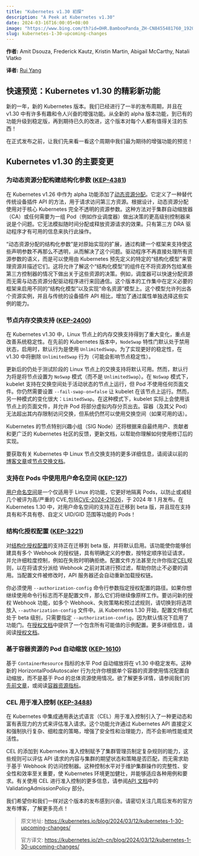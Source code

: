 ```yaml
---
title: "Kubernetes v1.30 初探"
description: "A Peek at Kubernetes v1.30"
date: 2024-03-16T16:00:05+08:00
image: "https://www.bing.com/th?id=OHR.BambooPanda_ZH-CN8455481760_1920x1080.jpg&rf=LaDigue_1920x1080.jpg&pid=hp"
slug: kubernetes-1-30-upcoming-changes
---
```


<!--

---
layout: blog
title: 'A Peek at Kubernetes v1.30'
date: 2024-03-12
slug: kubernetes-1-30-upcoming-changes
---

-->

<!--
**Authors:** Amit Dsouza, Frederick Kautz, Kristin Martin, Abigail McCarthy, Natali Vlatko
-->

**作者:** Amit Dsouza, Frederick Kautz, Kristin Martin, Abigail McCarthy, Natali Vlatko

**译者:** [Rui Yang](https://github.com/techoc)

<!--
## A quick look: exciting changes in Kubernetes v1.30

It's a new year and a new Kubernetes release. We're halfway through the release cycle and
have quite a few interesting and exciting enhancements coming in v1.30. From brand new features
in alpha, to established features graduating to stable, to long-awaited improvements, this release
has something for everyone to pay attention to!

To tide you over until the official release, here's a sneak peek of the enhancements we're most
excited about in this cycle!
-->

## 快速预览：Kubernetes v1.30 的精彩新功能

新的一年，新的 Kubernetes 版本。我们已经进行了一半的发布周期，并且在 v1.30 中有许多有趣和令人兴奋的增强功能。从全新的 alpha 版本功能，到已有的功能升级到稳定版，再到期待已久的改进，这个版本对每个人都有值得关注的东西！

在正式发布之前，让我们先来看一看这个周期中我们最为期待的增强功能的预览！

<!--
## Major changes for Kubernetes v1.30

### Structured parameters for dynamic resource allocation ([KEP-4381](https://kep.k8s.io/4381))

[Dynamic resource allocation](/docs/concepts/scheduling-eviction/dynamic-resource-allocation/) was
added to Kubernetes as an alpha feature in v1.26. It defines an alternative to the traditional
device-plugin API for requesting access to third-party resources. By design, dynamic resource
allocation uses parameters for resources that are completely opaque to core Kubernetes. This
approach poses a problem for the Cluster Autoscaler (CA) or any higher-level controller that
needs to make decisions for a group of pods (e.g. a job scheduler). It cannot simulate the effect of
allocating or deallocating claims over time. Only the third-party DRA drivers have the information
available to do this.
-->

## Kubernetes v1.30 的主要变更

### 为动态资源分配构建结构化参数 ([KEP-4381](https://kep.k8s.io/4381))

在 Kubernetes v1.26 中作为 alpha 功能添加了[动态资源分配](/docs/concepts/scheduling-eviction/dynamic-resource-allocation/)。它定义了一种替代传统设备插件 API 的方法，用于请求访问第三方资源。根据设计，动态资源分配使用对于核心 Kubernetes 完全不透明的资源参数。这种方法对于集群自动缩放器（CA）或任何需要为一组 Pod（例如作业调度器）做出决策的更高级别控制器来说是个问题。它无法模拟随时间分配或释放资源请求的效果。只有第三方 DRA 驱动程序才有可用的信息来执行此操作。

<!--
​​Structured Parameters for dynamic resource allocation is an extension to the original
implementation that addresses this problem by building a framework to support making these claim
parameters less opaque. Instead of handling the semantics of all claim parameters themselves,
drivers could manage resources and describe them using a specific "structured model" pre-defined by
Kubernetes. This would allow components aware of this "structured model" to make decisions about
these resources without outsourcing them to some third-party controller. For example, the scheduler
could allocate claims rapidly without back-and-forth communication with dynamic resource
allocation drivers. Work done for this release centers on defining the framework necessary to enable
different "structured models" and to implement the "named resources" model. This model allows
listing individual resource instances and, compared to the traditional device plugin API, adds the
ability to select those instances individually via attributes.
-->

“动态资源分配的结构化参数”是对原始实现的扩展，通过构建一个框架来支持使这些声明参数不再那么不透明，从而解决了这个问题。驱动程序不再直接处理所有资源参数的语义，而是可以使用由 Kubernetes 预先定义的特定的“结构化模型”来管理资源并描述它们。这将允许了解这个“结构化模型”的组件在不将资源外包给某些第三方控制器的情况下做出关于这些资源的决策。例如，调度器可以快速分配资源而无需与动态资源分配驱动程序进行来回通信。这个版本的工作集中在定义必要的框架来启用不同的“结构化模型”以及实现“命名资源”模型上。这个模型允许列出各个资源实例，并且与传统的设备插件 API 相比，增加了通过属性单独选择这些实例的能力。

<!--
### Node memory swap support ([KEP-2400](https://kep.k8s.io/2400))

In Kubernetes v1.30, memory swap support on Linux nodes gets a big change to how it works - with a
strong emphasis on improving system stability. In previous Kubernetes versions, the `NodeSwap`
feature gate was disabled by default, and when enabled, it used `UnlimitedSwap` behavior as the
default behavior. To achieve better stability, `UnlimitedSwap` behavior (which might compromise node
stability) will be removed in v1.30.
-->

### 节点内存交换支持 ([KEP-2400](https://kep.k8s.io/2400))

在 Kubernetes v1.30 中，Linux 节点上的内存交换支持得到了重大变化，重点是改善系统稳定性。在先前的 Kubernetes 版本中，`NodeSwap` 特性门默认处于禁用状态，启用时，默认行为是使用 `UnlimitedSwap`。为了实现更好的稳定性，在 v1.30 中将删除 `UnlimitedSwap` 行为（可能会影响节点稳定性）。

<!--
The updated, still-beta support for swap on Linux nodes will be available by default. However, the
default behavior will be to run the node set to `NoSwap` (not `UnlimitedSwap`) mode. In `NoSwap`
mode, the kubelet supports running on a node where swap space is active, but Pods don't use any of
the page file. You'll still need to set `--fail-swap-on=false` for the kubelet to run on that node.
However, the big change is the other mode: `LimitedSwap`. In this mode, the kubelet actually uses
the page file on that node and allows Pods to have some of their virtual memory paged out.
Containers (and their parent pods) do not have access to swap beyond their memory limit, but the
system can still use the swap space if available.
-->

更新后的仍处于测试阶段的 Linux 节点上的交换支持将默认可用。然而，默认行为将是将节点设置为 `NoSwap` 模式（而不是 `UnlimitedSwap`）。在 `NoSwap` 模式下，kubelet 支持在交换空间处于活动状态的节点上运行，但 Pod 不使用任何页面文件。你仍然需要设置 `--fail-swap-on=false` 让 kubelet 在该节点上运行。然而，另一种模式的变化很大：`LimitedSwap`。在这种模式下，kubelet 实际上会使用该节点上的页面文件，并允许 Pod 将部分虚拟内存分页出去。容器（及其父 Pod）无法超出其内存限制访问交换，但系统仍然可以使用交换空间（如果可用的话）。

<!--
Kubernetes' Node special interest group (SIG Node) will also update the documentation to help you
understand how to use the revised implementation, based on feedback from end users, contributors,
and the wider Kubernetes community.

Read the previous [blog post](/blog/2023/08/24/swap-linux-beta/) or the [node swap
documentation](/docs/concepts/architecture/nodes/#swap-memory) for more details on
Linux node swap support in Kubernetes.
-->

Kubernetes 的节点特别兴趣小组（SIG Node）还将根据来自最终用户、贡献者和更广泛的 Kubernetes 社区的反馈，更新文档，以帮助你理解如何使用修订后的实现。

要获取有关 Kubernetes 中 Linux 节点交换支持的更多详细信息，请阅读以前的[博客文章](https://kubernetes.io/blog/2023/08/24/swap-linux-beta/)或[节点交换文档](https://kubernetes.io/docs/concepts/architecture/nodes/#swap-memory)。

<!--
### Support user namespaces in pods ([KEP-127](https://kep.k8s.io/127))

[User namespaces](/docs/concepts/workloads/pods/user-namespaces) is a Linux-only feature that better
isolates pods to prevent or mitigate several CVEs rated high/critical, including
[CVE-2024-21626](https://github.com/opencontainers/runc/security/advisories/GHSA-xr7r-f8xq-vfvv),
published in January 2024. In Kubernetes 1.30, support for user namespaces is migrating to beta and
now supports pods with and without volumes, custom UID/GID ranges, and more!
-->

### 支持在 Pods 中使用用户命名空间 ([KEP-127](https://kep.k8s.io/127))

[用户命名空间](https://kubernetes.io/docs/concepts/workloads/pods/user-namespaces)是一个仅适用于 Linux 的功能，它更好地隔离 Pods，以防止或减轻几个被评为高/严重的 CVE,包括[CVE-2024-21626](https://github.com/opencontainers/runc/security/advisories/GHSA-xr7r-f8xq-vfvv)，于 2024 年 1 月发布。在 Kubernetes 1.30 中，对用户命名空间的支持正在迁移到 beta 版，并且现在支持具有和不具有卷、自定义 UID/GID 范围等功能的 Pods！

<!--
### Structured authorization configuration ([KEP-3221](https://kep.k8s.io/3221))

Support for [structured authorization
configuration](/docs/reference/access-authn-authz/authorization/#configuring-the-api-server-using-an-authorization-config-file)
is moving to beta and will be enabled by default. This feature enables the creation of
authorization chains with multiple webhooks with well-defined parameters that validate requests in a
particular order and allows fine-grained control – such as explicit Deny on failures. The
configuration file approach even allows you to specify [CEL](/docs/reference/using-api/cel/) rules
to pre-filter requests before they are dispatched to webhooks, helping you to prevent unnecessary
invocations. The API server also automatically reloads the authorizer chain when the configuration
file is modified.
-->

### 结构化授权配置 ([KEP-3221](https://kep.k8s.io/3221))

对[结构化授权配置](https://kubernetes.io/docs/reference/access-authn-authz/authorization/#configuring-the-api-server-using-an-authorization-config-file)的支持正在迁移到 beta 版，并将默认启用。该功能使你能够创建具有多个 Webhook 的授权链，具有明确定义的参数，按特定顺序验证请求，并允许细粒度控制，例如在失败时明确拒绝。配置文件方法甚至允许你指定[CEL](https://kubernetes.io/docs/reference/using-api/cel/)规则，以在将请求分派给 Webhook 之前对其进行预过滤，帮助你防止不必要的调用。当配置文件被修改时，API 服务器还会自动重新加载授权链。

<!--
You must specify the path to that authorization configuration using the `--authorization-config`
command line argument. If you want to keep using command line flags instead of a
configuration file, those will continue to work as-is. To gain access to new authorization webhook
capabilities like multiple webhooks, failure policy, and pre-filter rules, switch to putting options
in an `--authorization-config` file. From Kubernetes 1.30, the configuration file format is
beta-level, and only requires specifying `--authorization-config` since the feature gate is enabled by
default. An example configuration with all possible values is provided in the [Authorization
docs](/docs/reference/access-authn-authz/authorization/#configuring-the-api-server-using-an-authorization-config-file).
For more details, read the [Authorization
docs](/docs/reference/access-authn-authz/authorization/#configuring-the-api-server-using-an-authorization-config-file).
-->

你必须使用 `--authorization-config` 命令行参数指定授权配置的路径。如果你想继续使用命令行标志而不是配置文件，那么它们将继续像原样工作。要访问新的授权 Webhook 功能，如多个 Webhook、失败策略和预过滤规则，请切换到将选项放入 `--authorization-config` 文件中。从 Kubernetes 1.30 开始，配置文件格式处于 beta 级别，只需要指定 `--authorization-config`，因为默认情况下启用了功能门。在[授权文档](https://kubernetes.io/docs/reference/access-authn-authz/authorization/#configuring-the-api-server-using-an-authorization-config-file)中提供了一个包含所有可能值的示例配置。更多详细信息，请阅读[授权文档](https://kubernetes.io/docs/reference/access-authn-authz/authorization/#configuring-the-api-server-using-an-authorization-config-file)。

<!--
### Container resource based pod autoscaling ([KEP-1610](https://kep.k8s.io/1610))

Horizontal pod autoscaling based on `ContainerResource` metrics will graduate to stable in v1.30.
This new behavior for HorizontalPodAutoscaler allows you to configure automatic scaling based on the
resource usage for individual containers, rather than the aggregate resource use over a Pod. See our
[previous article](/blog/2023/05/02/hpa-container-resource-metric/) for further details, or read
[container resource metrics](/docs/tasks/run-application/horizontal-pod-autoscale/#container-resource-metrics).
-->

### 基于容器资源的 Pod 自动缩放 ([KEP-1610](https://kep.k8s.io/1610))

基于 `ContainerResource` 指标的水平 Pod 自动缩放将在 v1.30 中稳定发布。这种新的 HorizontalPodAutoscaler 行为允许你根据单个容器的资源使用情况配置自动缩放，而不是基于 Pod 的总体资源使用情况。欲了解更多详情，请参阅我们的[先前文章](https://kubernetes.io/blog/2023/05/02/hpa-container-resource-metric/)，或阅读[容器资源指标](https://kubernetes.io/docs/tasks/run-application/horizontal-pod-autoscale/#container-resource-metrics)。

<!--
### CEL for admission control ([KEP-3488](https://kep.k8s.io/3488))

Integrating Common Expression Language (CEL) for admission control in Kubernetes introduces a more
dynamic and expressive way of evaluating admission requests. This feature allows complex,
fine-grained policies to be defined and enforced directly through the Kubernetes API, enhancing
security and governance capabilities without compromising performance or flexibility.
-->

### CEL 用于准入控制 ([KEP-3488](https://kep.k8s.io/3488))

在 Kubernetes 中集成通用表达式语言（CEL）用于准入控制引入了一种更动态和富有表现力的方式来评估准入请求。这个功能允许通过 Kubernetes API 直接定义和强制执行复杂、细粒度的策略，增强了安全性和治理能力，而不会影响性能或灵活性。

<!--
CEL's addition to Kubernetes admission control empowers cluster administrators to craft intricate
rules that can evaluate the content of API requests against the desired state and policies of the
cluster without resorting to Webhook-based access controllers. This level of control is crucial for
maintaining the integrity, security, and efficiency of cluster operations, making Kubernetes
environments more robust and adaptable to various use cases and requirements. For more information
on using CEL for admission control, see the [API
documentation](/docs/reference/access-authn-authz/validating-admission-policy/) for
ValidatingAdmissionPolicy.

We hope you're as excited for this release as we are. Keep an eye out for the official release
blog in a few weeks for more highlights!
-->

CEL 的添加到 Kubernetes 准入控制赋予了集群管理员制定复杂规则的能力，这些规则可以评估 API 请求的内容与集群的期望状态和策略是否匹配，而无需求助于基于 Webhook 的访问控制器。这种控制水平对于维护集群操作的完整性、安全性和效率至关重要，使 Kubernetes 环境更加健壮，并能够适应各种用例和要求。有关使用 CEL 进行准入控制的更多信息，请参阅[API 文档](https://kubernetes.io/docs/reference/access-authn-authz/validating-admission-policy/)中的 ValidatingAdmissionPolicy 部分。

我们希望你和我们一样对这个版本的发布感到兴奋。请密切关注几周后发布的官方发布博客，了解更多亮点！

> 原文地址: https://kubernetes.io/blog/2024/03/12/kubernetes-1-30-upcoming-changes/
> 
>官方译文: https://kubernetes.io/zh-cn/blog/2024/03/12/kubernetes-1-30-upcoming-changes/
